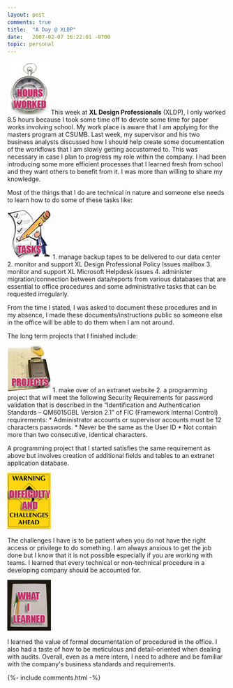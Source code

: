 ```yaml
---
layout: post
comments: true
title:  "A Day @ XLDP"
date:   2007-02-07 16:22:01 -0700
topic: personal
---
```


<img class="image-left" src="/assets/images/personal/time.jpg">This week at **XL Design Professionals** (XLDP), I only worked 8.5 hours because I took some time off to devote some time for paper works involving school. My work place is aware that I am applying for the masters program at CSUMB. Last week, my supervisor and his two business analysts discussed how I should help create some documentation of the workflows that I am slowly getting accustomed to. This was necessary in case I plan to progress my role within the company. I had been introducing some more efficient processes that I learned fresh from school and they want others to benefit from it. I was more than willing to share my knowledge.

Most of the things that I do are technical in nature and someone else needs to learn how to do some of these tasks like:

<img  class="image-left" src="/assets/images/personal/tasks.jpg">
1. manage backup tapes to be delivered to our data center
2. monitor and support XL Design Professional Policy Issues mailbox
3. monitor and support XL Microsoft Helpdesk issues
4. administer migration/connection between data/reports from various databases that are essential to office procedures and some administrative tasks that can be requested irregularly.

From the time I stated, I was asked to document these procedures and in my absence, I made these documents/instructions public so someone else in the office will be able to do them when I am not around. 

The long term projects that I finished include:

<img  class="image-left" src="/assets/images/personal/projects.jpg">
1. make over of an extranet website
2. a programming project that will meet the following Security Requirements for password validation that is described in the “Identification and Authentication Standards – QM6015GBL Version 2.1” of FIC (Framework Internal Control) requirements:
* Administrator accounts or supervisor accounts must be 12 characters passwords.
* Never be the same as the User ID
* Not contain more than two consecutive, identical characters.

A programming project that I started satisfies the same requirement as above but involves creation of additional fields and tables to an extranet application database.

<img  class="image-left" src="/assets/images/personal/challenges.jpg">

The challenges I have is to be patient when you do not have the right access or privilege to do something. I am always anxious to get the job done but I know that it is not possible especially if you are working with teams. I learned that every technical or non-technical procedure in a developing company should be accounted for.




<img  class="image-right" src="/assets/images/personal/learnings.jpg">

I learned the value of formal documentation of procedured in the office. I also had a taste of how to be meticulous and detail-oriented when dealing with audits. Overall, even as a mere intern, I need to adhere and be familiar with the company's business standards and requirements.


{%- include comments.html -%}
